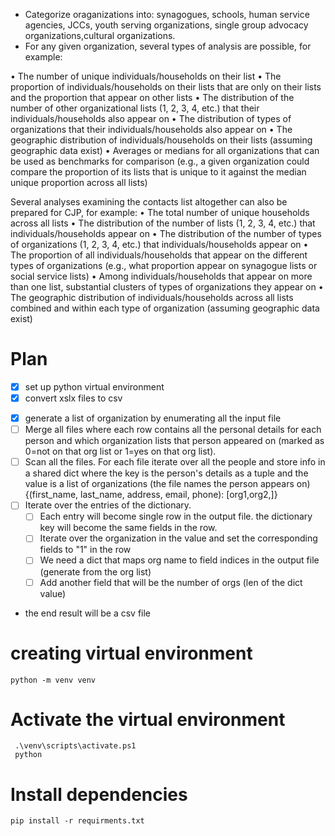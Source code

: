 * Categorize oraganizations into: synagogues, schools, human service agencies, JCCs, youth 
  serving organizations, single group advocacy organizations,cultural organizations.
* For any given organization, several types of analysis are possible, for example:

 • The number of unique individuals/households on their list
 • The proportion of individuals/households on their lists that are only on their lists and the 
 proportion that appear on other lists
 • The distribution of the number of other organizational lists (1, 2, 3, 4, etc.) that their 
 individuals/households also appear on
 • The distribution of types of organizations that their individuals/households also appear on
 • The geographic distribution of individuals/households on their lists (assuming geographic 
 data exist)
 • Averages or medians for all organizations that can be used as benchmarks for comparison (e.g.,
 a given organization could compare the proportion of its lists that is unique to it against the
 median unique proportion across all lists)
 
Several analyses examining the contacts list altogether can also be prepared for CJP, for example:
 • The total number of unique households across all lists
 • The distribution of the number of lists (1, 2, 3, 4, etc.) that individuals/households appear on
 • The distribution of the number of types of organizations (1, 2, 3, 4, etc.) that 
 individuals/households appear on
 • The proportion of all individuals/households that appear on the different types of 
 organizations (e.g., what proportion appear on synagogue lists or social service lists)
 • Among individuals/households that appear on more than one list, substantial clusters of types 
 of organizations they appear on
 • The geographic distribution of individuals/households across all lists combined and within 
 each type of organization (assuming geographic data exist)
# Plan
* [x] set up python virtual environment
* [x] convert xslx files to csv
- [x] generate a list of organization by enumerating all the input file
- [ ] Merge all files where each row contains all the personal details for each person and 
 which organization lists that person appeared on (marked as 0=not on that org list or 1=yes on 
  that org list). 
- [ ] Scan all the files. For each file iterate over all the people and store info in a shared dict 
  where the key is the person's details as a tuple and the value is a list of organizations (the 
  file names the person appears on)  
{(first_name, last_name, address, email, phone): [org1,org2,]}
- [ ] Iterate over the entries of the dictionary. 
  - [ ] Each entry will become single row in the output file. the dictionary key will become the 
    same fields in the row. 
  - [ ] Iterate over the organization in the value and set the corresponding fields to "1" in 
    the row
  - [ ] We need a dict that maps org name to field indices in the output file (generate from the 
    org list)
  - [ ] Add another field that will be the number of orgs (len of the dict value)
- the end result will be a csv file 

# creating virtual environment
 ```
 python -m venv venv
 ```
# Activate the virtual environment
```
 .\venv\scripts\activate.ps1
 python
```
# Install dependencies
```
pip install -r requirments.txt
```

